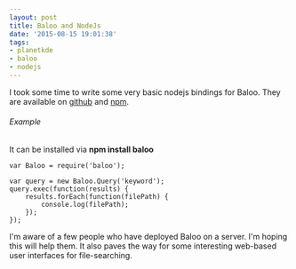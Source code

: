 ```yaml
---
layout: post
title: Baloo and NodeJs
date: '2015-08-15 19:01:38'
tags:
- planetkde
- baloo
- nodejs
---
```


I took some time to write some very basic nodejs bindings for Baloo. They are available on [github](https://github.com/vHanda/node-baloo) and [npm](https://www.npmjs.com/package/baloo).

###### Example
It can be installed via **npm install baloo**

```prettyprint lang-ruby
var Baloo = require('baloo');

var query = new Baloo.Query('keyword');
query.exec(function(results) {
    results.forEach(function(filePath) {
        console.log(filePath);
    });
}); 
```

I'm aware of a few people who have deployed Baloo on a server. I'm hoping this will help them. It also paves the way for some interesting web-based user interfaces for file-searching.

